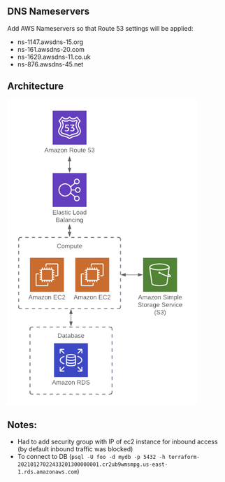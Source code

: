 ## DNS Nameservers

Add AWS Nameservers so that Route 53 settings will be applied:
- ns-1147.awsdns-15.org
- ns-161.awsdns-20.com
- ns-1629.awsdns-11.co.uk
- ns-876.awsdns-45.net

## Architecture
![](architecture.png)

## Notes:
- Had to add security group with IP of ec2 instance for inbound access (by default inbound traffic was blocked)
- To connect to DB (`psql -U foo -d mydb -p 5432 -h terraform-20210127022433201300000001.cr2ub9wmsmpg.us-east-1.rds.amazonaws.com`)
